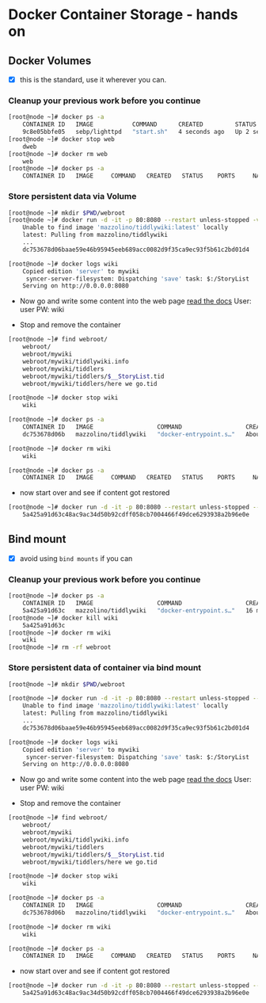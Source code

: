 # Docker Container Storage - hands on


## Docker Volumes

 - [x] this is the standard, use it wherever you can.

### Cleanup your previous work before you continue
```bash
[root@node ~]# docker ps -a
	CONTAINER ID   IMAGE           COMMAND      CREATED         STATUS         PORTS                               NAMES
	9c8e05bbfe05   sebp/lighttpd   "start.sh"   4 seconds ago   Up 2 seconds   0.0.0.0:80->80/tcp, :::80->80/tcp   web
[root@node ~]# docker stop web
	dweb
[root@node ~]# docker rm web
	web
[root@node ~]# docker ps -a
	CONTAINER ID   IMAGE     COMMAND   CREATED   STATUS    PORTS     NAMES
```

### Store persistent data via Volume
```bash
[root@node ~]# mkdir $PWD/webroot
[root@node ~]# docker run -d -it -p 80:8080 --restart unless-stopped -v $PWD/webroot:/var/lib/tiddlywiki --name wiki mazzolino/tiddlywiki
	Unable to find image 'mazzolino/tiddlywiki:latest' locally
	latest: Pulling from mazzolino/tiddlywiki
	...
	dc753678d06baae59e46b95945eeb689acc0082d9f35ca9ec93f5b61c2bd01d4

[root@node ~]# docker logs wiki
	Copied edition 'server' to mywiki
	 syncer-server-filesystem: Dispatching 'save' task: $:/StoryList 
	Serving on http://0.0.0.0:8080
```

* Now go and write some content into the web page
[read the docs](https://hub.docker.com/r/mazzolino/tiddlywiki)
User: user
PW: wiki

* Stop and remove the container
```bash
[root@node ~]# find webroot/
	webroot/
	webroot/mywiki
	webroot/mywiki/tiddlywiki.info
	webroot/mywiki/tiddlers
	webroot/mywiki/tiddlers/$__StoryList.tid
	webroot/mywiki/tiddlers/here we go.tid

[root@node ~]# docker stop wiki
	wiki

[root@node ~]# docker ps -a
	CONTAINER ID   IMAGE                  COMMAND                  CREATED              STATUS                       PORTS     NAMES
	dc753678d06b   mazzolino/tiddlywiki   "docker-entrypoint.s…"   About a minute ago   Exited (137) 4 seconds ago             wiki

[root@node ~]# docker rm wiki
	wiki

[root@node ~]# docker ps -a
	CONTAINER ID   IMAGE     COMMAND   CREATED   STATUS    PORTS     NAMES
```

* now start over and see if content got restored
```bash
[root@node ~]# docker run -d -it -p 80:8080 --restart unless-stopped --mount type=bind,source=$PWD/webroot,target=/var/lib/tiddlywiki --name wiki mazzolino/tiddlywiki
	5a425a91d63c48ac9ac34d50b92cdff058cb7004466f49dce6293938a2b96e0e
```



## Bind mount 

 - [x] avoid using `bind mounts` if you can

### Cleanup your previous work before you continue
```bash
[root@node ~]# docker ps -a
	CONTAINER ID   IMAGE                  COMMAND                  CREATED          STATUS          PORTS                                   NAMES
	5a425a91d63c   mazzolino/tiddlywiki   "docker-entrypoint.s…"   16 minutes ago   Up 16 minutes   0.0.0.0:80->8080/tcp, :::80->8080/tcp   wiki
[root@node ~]# docker kill wiki
	5a425a91d63c
[root@node ~]# docker rm wiki
	wiki
[root@node ~]# rm -rf webroot
```

### Store persistent data of container via bind mount
```bash
[root@node ~]# mkdir $PWD/webroot

[root@node ~]# docker run -d -it -p 80:8080 --restart unless-stopped --mount type=bind,source=$PWD/webroot,target=/var/lib/tiddlywiki --name wiki mazzolino/tiddlywiki
	Unable to find image 'mazzolino/tiddlywiki:latest' locally
	latest: Pulling from mazzolino/tiddlywiki
	...
	dc753678d06baae59e46b95945eeb689acc0082d9f35ca9ec93f5b61c2bd01d4

[root@node ~]# docker logs wiki
	Copied edition 'server' to mywiki
	 syncer-server-filesystem: Dispatching 'save' task: $:/StoryList 
	Serving on http://0.0.0.0:8080
```

* Now go and write some content into the web page
[read the docs](https://hub.docker.com/r/mazzolino/tiddlywiki)
User: user
PW: wiki

* Stop and remove the container
```bash
[root@node ~]# find webroot/
	webroot/
	webroot/mywiki
	webroot/mywiki/tiddlywiki.info
	webroot/mywiki/tiddlers
	webroot/mywiki/tiddlers/$__StoryList.tid
	webroot/mywiki/tiddlers/here we go.tid

[root@node ~]# docker stop wiki
	wiki

[root@node ~]# docker ps -a
	CONTAINER ID   IMAGE                  COMMAND                  CREATED              STATUS                       PORTS     NAMES
	dc753678d06b   mazzolino/tiddlywiki   "docker-entrypoint.s…"   About a minute ago   Exited (137) 4 seconds ago             wiki

[root@node ~]# docker rm wiki
	wiki

[root@node ~]# docker ps -a
	CONTAINER ID   IMAGE     COMMAND   CREATED   STATUS    PORTS     NAMES
```

* now start over and see if content got restored
```bash
[root@node ~]# docker run -d -it -p 80:8080 --restart unless-stopped --mount type=bind,source=$PWD/webroot,target=/var/lib/tiddlywiki --name wiki mazzolino/tiddlywiki
	5a425a91d63c48ac9ac34d50b92cdff058cb7004466f49dce6293938a2b96e0e
```
<!--stackedit_data:
eyJoaXN0b3J5IjpbLTE0MzgyNDc3OTJdfQ==
-->